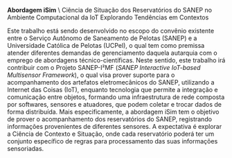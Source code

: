 **Abordagem iSim** \\
Ciência de Situação dos Reservatórios do SANEP no Ambiente Computacional da IoT Explorando Tendências em Contextos

Este trabalho está sendo desenvolvido no escopo do convênio existente entre o Serviço Autônomo de Saneamento de Pelotas (SANEP) e a Universidade Católica de Pelotas (UCPel), o qual tem como premissa atender diferentes demandas de gerenciamento daquela autarquia com o emprego de abordagens técnico-científicas. Neste sentido, este trabalho irá contribuir com o Projeto SANEP-I²MF (*SANEP Interactive IoT-based Multisensor Framework*), o qual visa prover suporte para o acompanhamento dos artefatos eletromecânicos do SANEP, utilizando a Internet das Coisas (IoT), enquanto tecnologia que permite a integração e comunicação entre objetos, formando uma infraestrutura de rede composta por softwares, sensores e atuadores, que podem coletar e trocar dados de forma distribuída. Mais especificamente, a abordagem iSim tem o objetivo de prover o acompanhamento dos reservatórios do SANEP, registrando informações provenientes de diferentes sensores. A expectativa é explorar a Ciência de Contexto e Situação, onde cada reservatório poderá ter um conjunto específico de regras para processamento das suas informações sensoriadas. 
